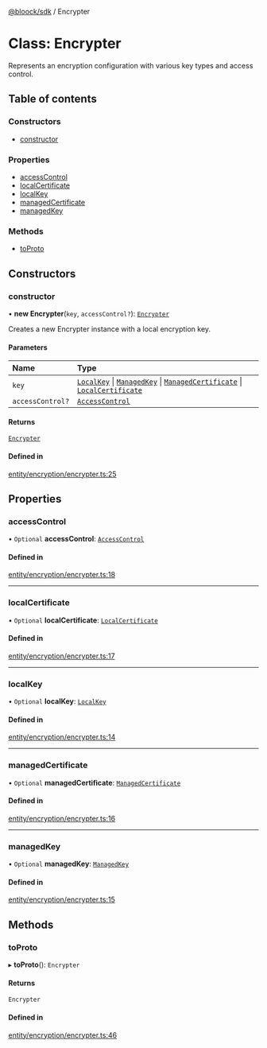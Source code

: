 [@bloock/sdk](../index.md) / Encrypter

# Class: Encrypter

Represents an encryption configuration with various key types and access control.

## Table of contents

### Constructors

- [constructor](Encrypter.md#constructor)

### Properties

- [accessControl](Encrypter.md#accesscontrol)
- [localCertificate](Encrypter.md#localcertificate)
- [localKey](Encrypter.md#localkey)
- [managedCertificate](Encrypter.md#managedcertificate)
- [managedKey](Encrypter.md#managedkey)

### Methods

- [toProto](Encrypter.md#toproto)

## Constructors

### constructor

• **new Encrypter**(`key`, `accessControl?`): [`Encrypter`](Encrypter.md)

Creates a new Encrypter instance with a local encryption key.

#### Parameters

| Name | Type |
| :------ | :------ |
| `key` | [`LocalKey`](LocalKey.md) \| [`ManagedKey`](ManagedKey.md) \| [`ManagedCertificate`](ManagedCertificate.md) \| [`LocalCertificate`](LocalCertificate.md) |
| `accessControl?` | [`AccessControl`](AccessControl.md) |

#### Returns

[`Encrypter`](Encrypter.md)

#### Defined in

[entity/encryption/encrypter.ts:25](https://github.com/bloock/bloock-sdk/blob/edef30d6/languages/js/src/entity/encryption/encrypter.ts#L25)

## Properties

### accessControl

• `Optional` **accessControl**: [`AccessControl`](AccessControl.md)

#### Defined in

[entity/encryption/encrypter.ts:18](https://github.com/bloock/bloock-sdk/blob/edef30d6/languages/js/src/entity/encryption/encrypter.ts#L18)

___

### localCertificate

• `Optional` **localCertificate**: [`LocalCertificate`](LocalCertificate.md)

#### Defined in

[entity/encryption/encrypter.ts:17](https://github.com/bloock/bloock-sdk/blob/edef30d6/languages/js/src/entity/encryption/encrypter.ts#L17)

___

### localKey

• `Optional` **localKey**: [`LocalKey`](LocalKey.md)

#### Defined in

[entity/encryption/encrypter.ts:14](https://github.com/bloock/bloock-sdk/blob/edef30d6/languages/js/src/entity/encryption/encrypter.ts#L14)

___

### managedCertificate

• `Optional` **managedCertificate**: [`ManagedCertificate`](ManagedCertificate.md)

#### Defined in

[entity/encryption/encrypter.ts:16](https://github.com/bloock/bloock-sdk/blob/edef30d6/languages/js/src/entity/encryption/encrypter.ts#L16)

___

### managedKey

• `Optional` **managedKey**: [`ManagedKey`](ManagedKey.md)

#### Defined in

[entity/encryption/encrypter.ts:15](https://github.com/bloock/bloock-sdk/blob/edef30d6/languages/js/src/entity/encryption/encrypter.ts#L15)

## Methods

### toProto

▸ **toProto**(): `Encrypter`

#### Returns

`Encrypter`

#### Defined in

[entity/encryption/encrypter.ts:46](https://github.com/bloock/bloock-sdk/blob/edef30d6/languages/js/src/entity/encryption/encrypter.ts#L46)
